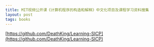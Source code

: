 ```yaml
---
title: MIT视频公开课《计算机程序的构造和解释》中文化项目及课程学习资料搜集
layout: post
tags: books
---
```


[https://github.com/DeathKing/Learning-SICP](https://github.com/DeathKing/Learning-SICP)